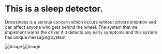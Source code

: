 
# This is a sleep detector. 
Drowsiness is a serious concern which occurs without drivers intention and can affect anyone who gets behind the wheel. The system that we implement warns the driver if it detects any early symptoms and this system has unique messaging system

![image](https://user-images.githubusercontent.com/72153792/200162919-329d5eaa-200c-4d38-9292-ce30e2f5b944.png)
![image](https://user-images.githubusercontent.com/72153792/200162978-3d9506ef-cc00-4662-b6ab-6ec1f351d714.png)



